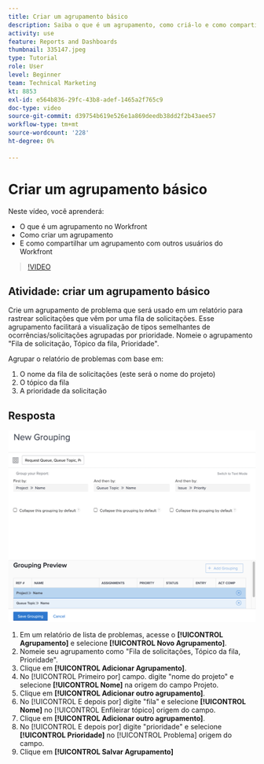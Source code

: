 ```yaml
---
title: Criar um agrupamento básico
description: Saiba o que é um agrupamento, como criá-lo e como compartilhá-lo com outros usuários no Workfront.
activity: use
feature: Reports and Dashboards
thumbnail: 335147.jpeg
type: Tutorial
role: User
level: Beginner
team: Technical Marketing
kt: 8853
exl-id: e564b836-29fc-43b8-adef-1465a2f765c9
doc-type: video
source-git-commit: d39754b619e526e1a869deedb38dd2f2b43aee57
workflow-type: tm+mt
source-wordcount: '228'
ht-degree: 0%

---
```


# Criar um agrupamento básico

Neste vídeo, você aprenderá:

* O que é um agrupamento no Workfront
* Como criar um agrupamento
* E como compartilhar um agrupamento com outros usuários do Workfront

>[!VIDEO](https://video.tv.adobe.com/v/335147/?quality=12)

## Atividade: criar um agrupamento básico

Crie um agrupamento de problema que será usado em um relatório para rastrear solicitações que vêm por uma fila de solicitações. Esse agrupamento facilitará a visualização de tipos semelhantes de ocorrências/solicitações agrupadas por prioridade. Nomeie o agrupamento &quot;Fila de solicitação, Tópico da fila, Prioridade&quot;.

Agrupar o relatório de problemas com base em:

1. O nome da fila de solicitações (este será o nome do projeto)
1. O tópico da fila
1. A prioridade da solicitação

## Resposta

![Uma imagem da tela para criar um novo agrupamento](assets/grouping-exercise.png)

1. Em um relatório de lista de problemas, acesse o **[!UICONTROL Agrupamento]** e selecione **[!UICONTROL Novo Agrupamento]**.
1. Nomeie seu agrupamento como &quot;Fila de solicitações, Tópico da fila, Prioridade&quot;.
1. Clique em **[!UICONTROL Adicionar Agrupamento]**.
1. No [!UICONTROL Primeiro por] campo. digite &quot;nome do projeto&quot; e selecione **[!UICONTROL Nome]** na origem do campo Projeto.
1. Clique em **[!UICONTROL Adicionar outro agrupamento]**.
1. No [!UICONTROL E depois por] digite &quot;fila&quot; e selecione **[!UICONTROL Nome]** no [!UICONTROL Enfileirar tópico] origem do campo.
1. Clique em **[!UICONTROL Adicionar outro agrupamento]**.
1. No [!UICONTROL E depois por] digite &quot;prioridade&quot; e selecione **[!UICONTROL Prioridade]** no [!UICONTROL Problema] origem do campo.
1. Clique em **[!UICONTROL Salvar Agrupamento]**
